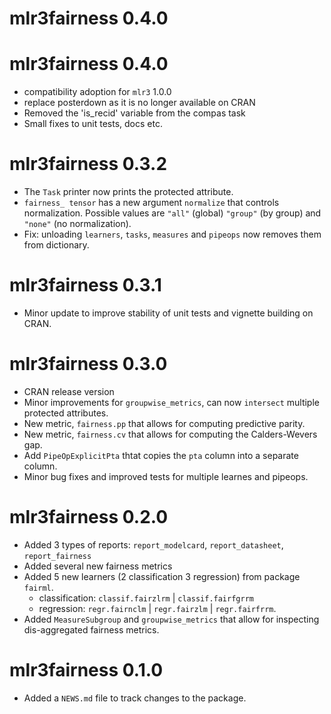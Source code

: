 
# mlr3fairness 0.4.0

# mlr3fairness 0.4.0

* compatibility adoption for `mlr3` 1.0.0
* replace posterdown as it is no longer available on CRAN
* Removed the 'is_recid' variable from the compas task
* Small fixes to unit tests, docs etc.

# mlr3fairness 0.3.2

* The `Task` printer now prints the protected attribute.
* `fairness_ tensor` has a new argument `normalize` that controls normalization.
  Possible values are `"all"` (global) `"group"` (by group) and `"none"` (no normalization).
*  Fix: unloading `learners`, `tasks`, `measures` and `pipeops` now removes them from dictionary.

# mlr3fairness 0.3.1

* Minor update to improve stability of unit tests and vignette building on CRAN.

# mlr3fairness 0.3.0

* CRAN release version
* Minor improvements for `groupwise_metrics`, can now `intersect` multiple protected attributes.
* New metric, `fairness.pp` that allows for computing predictive parity.
* New metric, `fairness.cv` that allows for computing the Calders-Wevers gap.
* Add `PipeOpExplicitPta` thtat copies the `pta` column into a separate column.
* Minor bug fixes and improved tests for multiple learnes and pipeops.

# mlr3fairness 0.2.0

* Added 3 types of reports: `report_modelcard`, `report_datasheet`, `report_fairness`
* Added several new fairness metrics
* Added 5 new learners (2 classification 3 regression) from package `fairml`.
  * classification: `classif.fairzlrm` | `classif.fairfgrrm`
  * regression:     `regr.fairnclm` | `regr.fairzlm` | `regr.fairfrrm`.
* Added `MeasureSubgroup` and `groupwise_metrics` that allow for inspecting dis-aggregated fairness metrics.

# mlr3fairness 0.1.0

* Added a `NEWS.md` file to track changes to the package.

